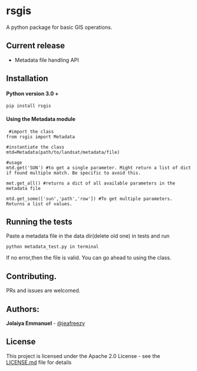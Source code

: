 # rsgis
A python package for basic GIS operations.

## Current release 

- Metadata file handling API

## Installation
#### Python version 3.0 +<br>
    pip install rsgis
#### Using the Metadata module <br>
     #import the class
    from rsgis import Metadata
    
    #instantiate the class
    mtd=Metadata(path/to/landsat/metadata/file)
    
    #usage
    mtd.get('SUN') #to get a single parameter. Might return a list of dict if found multiple match. Be specific to avoid this.
    
    met.get_all() #returns a dict of all available parameters in the metadata file
    
    mtd.get_some(['sun','path','row']) #To get multiple parameters. Returns a list of values.
    

## Running the tests

 Paste a metadata file in the data dir(delete old one) in tests and run<br>

    python metadata_test.py in terminal
 If no error,then the file is valid. You can go ahead to using the class.
## Contributing.

 PRs and issues are welcomed.
 
## Authors:
**Jolaiya Emmanuel** - [@jeafreezy](https://twitter.com/jeafreezy) <br>

## License
This project is licensed under the Apache 2.0 License - see the [LICENSE.md](LICENSE.md) file for details

